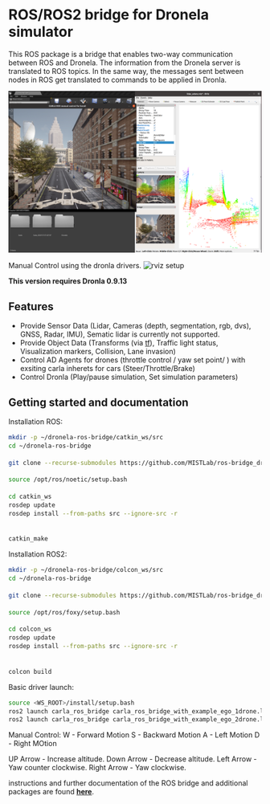 # ROS/ROS2 bridge for Dronela simulator


 This ROS package is a bridge that enables two-way communication between ROS and Dronela. The information from the Dronela server is translated to ROS topics. In the same way, the messages sent between nodes in ROS get translated to commands to be applied in Dronla.

![rviz setup](./docs/images/Dronla_rviz.png "AD Demo")

Manual Control using the dronla drivers.
![rviz setup](./docs/images/simple_github.gif "AD Demo")

**This version requires Dronla 0.9.13**

## Features

- Provide Sensor Data (Lidar, Cameras (depth, segmentation, rgb, dvs), GNSS, Radar, IMU), Sematic lidar is currently not supported.
- Provide Object Data (Transforms (via [tf](http://wiki.ros.org/tf)), Traffic light status, Visualization markers, Collision, Lane invasion)
- Control AD Agents for drones (throttle control / yaw set point/ ) with exsiting carla inherets for cars (Steer/Throttle/Brake)
- Control Dronla (Play/pause simulation, Set simulation parameters)

## Getting started and documentation 


Installation ROS:
```bash
mkdir -p ~/dronela-ros-bridge/catkin_ws/src
cd ~/dronela-ros-bridge

git clone --recurse-submodules https://github.com/MISTLab/ros-bridge_dronela.git catkin_ws/src/ros-bridge

source /opt/ros/noetic/setup.bash

cd catkin_ws
rosdep update
rosdep install --from-paths src --ignore-src -r


catkin_make
```

Installation ROS2:
```bash
mkdir -p ~/dronela-ros-bridge/colcon_ws/src
cd ~/dronela-ros-bridge

git clone --recurse-submodules https://github.com/MISTLab/ros-bridge_dronela.git catkin_ws/src/ros-bridge

source /opt/ros/foxy/setup.bash

cd colcon_ws
rosdep update
rosdep install --from-paths src --ignore-src -r


colcon build
```

Basic driver launch: 
```bash
source <WS_ROOT>/install/setup.bash
ros2 launch carla_ros_bridge carla_ros_bridge_with_example_ego_1drone.launch.py # Single drone manual control
ros2 launch carla_ros_bridge carla_ros_bridge_with_example_ego_2drone.launch.py # two drones maual control
```
Manual Control: 
W - Forward Motion 
S - Backward Motion
A - Left Motion
D - Right MOtion

UP Arrow - Increase altitude.
Down Arrow - Decrease altitude.
Left Arrow - Yaw counter clockwise.
Right Arrow - Yaw clockwise.

instructions and further documentation of the ROS bridge and additional packages are found [__here__](https://carla.readthedocs.io/projects/ros-bridge/en/latest/).
